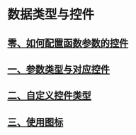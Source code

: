 # 数据类型与控件

## [零、如何配置函数参数的控件](widgets/how_to_configure_widget.md)
## [一、参数类型与对应控件](widgets/types_and_widgets.md)
## [二、自定义控件类型](widgets/custom_widget.md)
## [三、使用图标](widgets/icons.md)